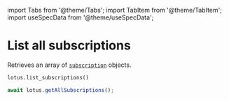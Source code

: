 import Tabs from '@theme/Tabs';
import TabItem from '@theme/TabItem';
import useSpecData from '@theme/useSpecData';

# List all subscriptions

Retrieves an array of [`subscription`](./subscription-object#subscription-object) objects.

<Tabs>
<TabItem value="py" label="Python">

```python
lotus.list_subscriptions()
```

</TabItem>
<TabItem value="ts" label="Typescript">

```jsx
await lotus.getAllSubscriptions();
```

</TabItem>
</Tabs>

<ApiDocMdx id="get_subscriptions" />
